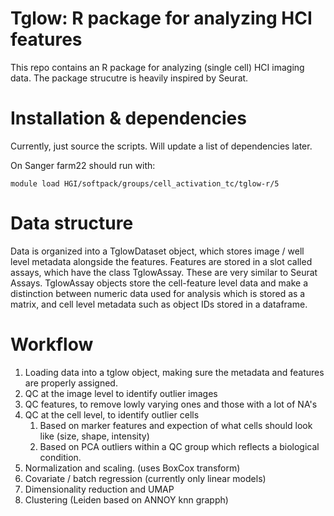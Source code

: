 # Tglow: R package for analyzing HCI features

This repo contains an R package for analyzing (single cell) HCI imaging data. The package strucutre is heavily inspired by Seurat.

# Installation & dependencies
Currently, just source the scripts. Will update a list of dependencies later.

On Sanger farm22 should run with:
``` 
module load HGI/softpack/groups/cell_activation_tc/tglow-r/5
```

# Data structure
Data is organized into a TglowDataset object, which stores image / well level metadata alongside the features. Features are stored in a slot called assays, which have the class TglowAssay. These are very similar to Seurat Assays. TglowAssay objects store the cell-feature level data and make a distinction between numeric data used for analysis which is stored as a matrix, and cell level metadata such as object IDs stored in a dataframe.

# Workflow

1. Loading data into a tglow object, making sure the metadata and features are properly assigned.
2. QC at the image level to identify outlier images
3. QC features, to remove lowly varying ones and those with a lot of NA's
4. QC at the cell level, to identify outlier cells 
   1. Based on marker features and expection of what cells should look like (size, shape, intensity)
   2. Based on PCA outliers within a QC group which reflects a biological condition.
5. Normalization and scaling. (uses BoxCox transform)
6. Covariate / batch regression (currently only linear models)
7. Dimensionality reduction and UMAP
8. Clustering (Leiden based on ANNOY knn grapph)
